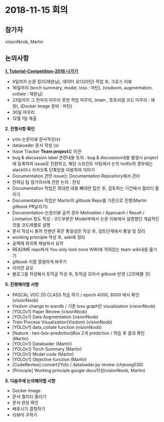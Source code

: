 # 2018-11-15 회의



## 참가자

visionNoob, Martin



## 논의사항

**[1. Tutorial-Competition-2018 나가기](https://github.com/PyTorchKR/Tutorial-Competition-2018)**

- 9일까지 논문 정리(재원님), 데이터 로더(마틴) 작업 후, 크로스 리뷰
- 16일까지 (torch summary, model, loss : 마틴), (visdoom, augmentation, collate : 재원님)
- 23일까지 그 전까지 마무리 못한 작업 마무리, (main , 튜토리얼 코드 마무리 : 재원), (Docker Image 준비 : 마틴)
- 30일 마무리
- 12월 1일 제출

**2. 진행사항 확인**
- yolo 논문리뷰 문서작성(x)
- dataloader 문서 작성 (x)
- Issue Tracker **Team project**로 이관
- bug & discussion label 관련내용 토의
  : bug & discussion내용 발생시 project에 등록하여 issue로 전환하고, 해당 스프린트 미팅에서 논의
    hotfix의 경우에는 slack이나 카카오톡 단톡방을 이용하여 이야기
- Documentation 관련 issue는 Documentation Repository에서 관리
- 찬희님 팀 참가의사에 관한 논의
  : 찬성
- Documentation 작업은 최대한 대충 뼈대만 잡은 후, 검토하는 기간에서 퀄리티 올리기
- Documentation 작업은 Martin의 gitbook Repo를 기준으로 진행(Martin gitbook PR날리기)
- Documentation-논문리뷰 글의 경우 Motivation / Approach / Result / Limitation 정도 작성
  : 코드부분은 Model부에서 논문 리뷰에서 설명했던 개념적인 것을 코드레벨로 설명
- 문서 작성시 용어 컨벤션 혹은 통일성은 작성 후, 검토단계에서 통일 및 정리
- working principle 작성 후, wiki에 정리
- 슬랙에 회의록 채널파서 요약
- README repo파서 You only look once WIKI에 적혀있는 team wiki내용 옮기기
- gitbook 이름 깔쌈하게 바꾸기
- 아이콘 공모
- 블로그를 작성해서 토막글 작성 후, 토막글 모아서 gitbook 반영 (고민해볼 것)

**5. 진행해야할 사항**
- PASCAL VOC 20 CLASS 학습 하기 / epoch 4000, 8000 에서 확인 (visionNoob)
- Visdom change to wandb / 기존 loss graph만 visualization (visionNoob)
- [YOLOv1] Paper Review (visionNoob)
- [YOLOv1] Data Augmentation (visionNoob)
- Train Process Visualization(Visdom) (visionNoob)
- [YOLOv1] data_collate function (visionNoob)
- [feature : two-box-prediction]Box 2개 prediction / 학습 후 결과 확인 (Martin)
- [YOLOv1] Dataloader (Martin)
- [YOLOv1] Torch Summary (Martin)
- [YOLOv1] Model code (Martin)
- [YOLOv1] Objective function (Martin)
- [CodeReview] convert2Yolo / dataloader.py review (chjeong530)
- [Principle] Working principle google docs작성(visionNoob, Martin)
  

**5. 다음주에 논의해야할 사항**
- Docker Image
- 문서 퀄리티 올리기
- 문서 완성 확인
- 배포시기 결정하기
- 리뷰어 구하기

